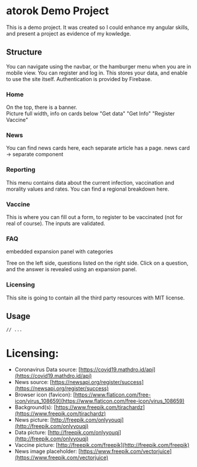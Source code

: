 # atorok Demo Project

This is a demo project. It was created so I could enhance my angular skills, and present a project as evidence of my kowledge.

## Structure

You can navigate using the navbar, or the hamburger menu when you are in mobile view. You can register and log in. This stores your data, and enable to use the site itself. Authentication is provided by Firebase.

### Home

On the top, there is a banner.  
Picture full width, info on cards below
"Get data"
"Get Info"
"Register Vaccine"

### News

You can find news cards here, each separate article has a page. 
news card -> separate component

### Reporting

This menu contains data about the current infection, vaccination and morality values and rates. You can find a regional breakdown here.

### Vaccine

This is where you can fill out a form, to register to be vaccinated (not for real of course). The inputs are validated.

### FAQ

embedded expansion panel with categories

Tree on the left side, questions listed on the right side. Click on a question, and the answer is revealed using an expansion panel.

### Licensing

This site is going to contain all the third party resources with MIT license.

## Usage

`// ...`

# Licensing:

- Coronavirus Data source: [https://covid19.mathdro.id/api](https://covid19.mathdro.id/api)
- News source: [https://newsapi.org/register/success](https://newsapi.org/register/success)
- Browser icon (favicon): [https://www.flaticon.com/free-icon/virus_108659](https://www.flaticon.com/free-icon/virus_108659)
- Background(s): [https://www.freepik.com/tirachardz](https://www.freepik.com/tirachardz)
- News picture: [http://freepik.com/onlyyouqj](http://freepik.com/onlyyouqj)
- Data picture: [http://freepik.com/onlyyouqj](http://freepik.com/onlyyouqj)
- Vaccine picture: [http://freepik.com/freepik](http://freepik.com/freepik)
- News image placeholder: [https://www.freepik.com/vectorjuice](https://www.freepik.com/vectorjuice)

